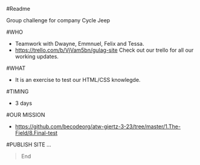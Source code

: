 #Readme


Group challenge for company Cycle Jeep

#WHO
* Teamwork with Dwayne, Emmnuel, Felix and Tessa.
* https://trello.com/b/VjVam5bn/gulag-site
Check out our trello for all our working updates.

#WHAT
* It is an exercise to test our HTML/CSS knowlegde.

#TIMING
* 3 days

#OUR MISSION
* https://github.com/becodeorg/atw-giertz-3-23/tree/master/1.The-Field/8.Final-test


#PUBLISH SITE
...


> End
